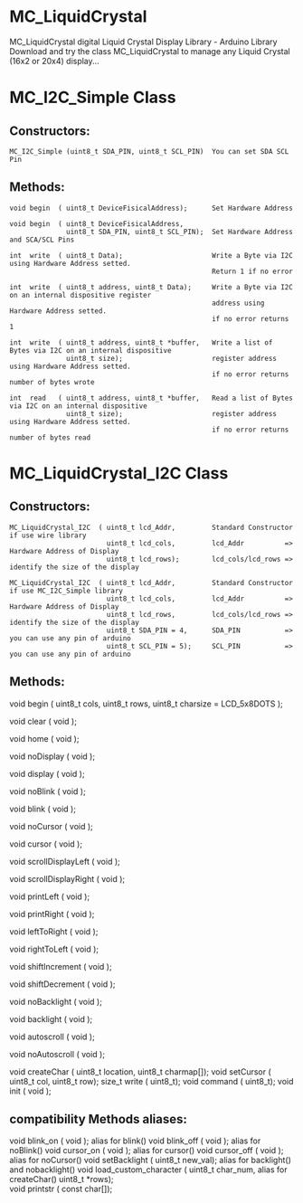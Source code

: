 # MC_LiquidCrystal
  MC_LiquidCrystal digital Liquid Crystal Display Library - Arduino Library
  Download and try the class MC_LiquidCrystal to manage any Liquid Crystal (16x2 or 20x4) display...

# MC_I2C_Simple Class
##   Constructors:
    MC_I2C_Simple (uint8_t SDA_PIN, uint8_t SCL_PIN)  You can set SDA SCL Pin 

##   Methods:
    void begin  ( uint8_t DeviceFisicalAddress);      Set Hardware Address
    
    void begin  ( uint8_t DeviceFisicalAddress, 
                  uint8_t SDA_PIN, uint8_t SCL_PIN);  Set Hardware Address and SCA/SCL Pins
                  
    int  write  ( uint8_t Data);                      Write a Byte via I2C using Hardware Address setted.
                                                      Return 1 if no error
                                                                      
    int  write  ( uint8_t address, uint8_t Data);     Write a Byte via I2C on an internal dispositive register  
                                                      address using Hardware Address setted.
                                                      if no error returns 1 
                                                                      
    int  write  ( uint8_t address, uint8_t *buffer,   Write a list of Bytes via I2C on an internal dispositive
                  uint8_t size);                      register address using Hardware Address setted. 
                                                      if no error returns number of bytes wrote 
                                                      
    int  read   ( uint8_t address, uint8_t *buffer,   Read a list of Bytes via I2C on an internal dispositive
                  uint8_t size);                      register address using Hardware Address setted.  
                                                      if no error returns number of bytes read

                                                      
# MC_LiquidCrystal_I2C Class
##   Constructors:
    MC_LiquidCrystal_I2C  ( uint8_t lcd_Addr,         Standard Constructor if use wire library 
                            uint8_t lcd_cols,         lcd_Addr          => Hardware Address of Display 
                            uint8_t lcd_rows);        lcd_cols/lcd_rows => identify the size of the display 
                            
    MC_LiquidCrystal_I2C  ( uint8_t lcd_Addr,         Standard Constructor if use MC_I2C_Simple library
                            uint8_t lcd_cols,         lcd_Addr          => Hardware Address of Display 
                            uint8_t lcd_rows,         lcd_cols/lcd_rows => identify the size of the display
                            uint8_t SDA_PIN = 4,      SDA_PIN           => you can use any pin of arduino
                            uint8_t SCL_PIN = 5);     SCL_PIN           => you can use any pin of arduino

##   Methods:
  void   begin              ( uint8_t cols, 
                              uint8_t rows, 
                              uint8_t charsize 
                              = LCD_5x8DOTS );
                              
  void   clear              ( void );
  
  void   home               ( void );
  
  void   noDisplay          ( void );
  
  void   display            ( void );
  
  void   noBlink            ( void );
  
  void   blink              ( void );
  
  void   noCursor           ( void );
  
  void   cursor             ( void );
  
  void   scrollDisplayLeft  ( void );
  
  void   scrollDisplayRight ( void );
  
  void   printLeft          ( void );
  
  void   printRight         ( void );
  
  void   leftToRight        ( void );
  
  void   rightToLeft        ( void );
  
  void   shiftIncrement     ( void );
  
  void   shiftDecrement     ( void );
  
  void   noBacklight        ( void );
  
  void   backlight          ( void );
  
  void   autoscroll         ( void );
  
  void   noAutoscroll       ( void ); 
  
  void   createChar         ( uint8_t location, 
                              uint8_t charmap[]);
  void   setCursor          ( uint8_t col, 
                              uint8_t row); 
  size_t write              ( uint8_t);
  void   command            ( uint8_t);
  void   init               ( void );

##   compatibility Methods aliases:
  void    blink_on              ( void );						    alias for blink()
  void    blink_off             ( void );       				alias for noBlink()
  void    cursor_on             ( void );      	 				alias for cursor()
  void    cursor_off            ( void );      					alias for noCursor()
  void    setBacklight          ( uint8_t new_val);			alias for backlight() and nobacklight()
  void    load_custom_character ( uint8_t char_num,     alias for createChar()
                                  uint8_t *rows);	      
  void    printstr              ( const char[]);
